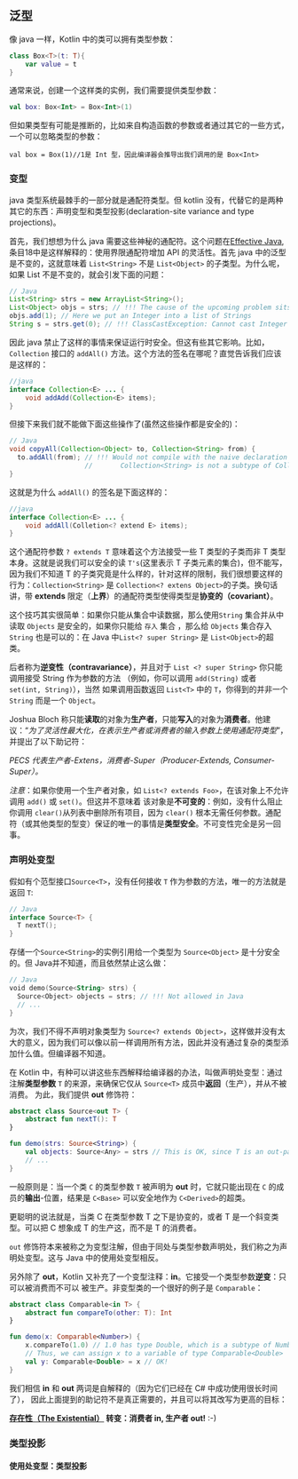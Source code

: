 ## 泛型
像 java 一样，Kotlin 中的类可以拥有类型参数：

```kotlin
class Box<T>(t: T){
    var value = t
}
```

通常来说，创建一个这样类的实例，我们需要提供类型参数：

```kotlin
val box: Box<Int> = Box<Int>(1)
```

但如果类型有可能是推断的，比如来自构造函数的参数或者通过其它的一些方式，一个可以忽略类型的参数：

```kotin
val box = Box(1)//1是 Int 型，因此编译器会推导出我们调用的是 Box<Int>
```

### 变型
java 类型系统最棘手的一部分就是通配符类型。但 kotlin 没有，代替它的是两种其它的东西：声明变型和类型投影(declaration-site variance and type projections)。

首先，我们想想为什么 java 需要这些神秘的通配符。这个问题在[Effective Java](http://www.oracle.com/technetwork/java/effectivejava-136174.html),条目18中是这样解释的：使用界限通配符增加 API 的灵活性。首先 java 中的泛型是不变的，这就意味着 `List<String>` 不是 `List<Object>` 的子类型。为什么呢，如果 List 不是不变的，就会引发下面的问题：

```java
// Java
List<String> strs = new ArrayList<String>();
List<Object> objs = strs; // !!! The cause of the upcoming problem sits here. Java prohibits this!
objs.add(1); // Here we put an Integer into a list of Strings
String s = strs.get(0); // !!! ClassCastException: Cannot cast Integer to String
```
因此 java 禁止了这样的事情来保证运行时安全。但这有些其它影响。比如，`Collection` 接口的 `addAll()` 方法。这个方法的签名在哪呢？直觉告诉我们应该是这样的：

```java
//java
interface Collection<E> ... {
	void addAdd(Collection<E> items);
}
```
但接下来我们就不能做下面这些操作了(虽然这些操作都是安全的)：

```java
// Java
void copyAll(Collection<Object> to, Collection<String> from) {
  to.addAll(from); // !!! Would not compile with the naive declaration of addAll:
                   //       Collection<String> is not a subtype of Collection<Object>
}
```

这就是为什么 `addAll()` 的签名是下面这样的：

```java
//java
interface Collection<E> ... {
	void addAll(Colletion<? extend E> items);
}
```

这个通配符参数 `? extends T` 意味着这个方法接受一些 T 类型的子类而非 T 类型本身。这就是说我们可以安全的读 `T's`(这里表示 T 子类元素的集合)，但不能写，因为我们不知道 T 的子类究竟是什么样的，针对这样的限制，我们很想要这样的行为：`Collection<String>` 是 `Collection<? extens Object>`的子类。换句话讲，带 **extends** 限定（**上界**）的通配符类型使得类型是**协变的（covariant）**。

这个技巧其实很简单：如果你只能从集合中读数据，那么使用`String` 集合并从中读取 `Objects` 是安全的，如果你只能给 `存入` 集合 ，那么给 `Objects` 集合存入 `String` 也是可以的：在 Java 中`List<? super String>` 是 `List<Object>`的超类。

后者称为**逆变性（contravariance）**，并且对于 `List <? super String>` 你只能调用接受 String 作为参数的方法 （例如，你可以调用 `add(String)` 或者 `set(int, String)`），当然 如果调用函数返回 `List<T>` 中的 `T`，你得到的并非一个 `String` 而是一个 `Object`。

Joshua Bloch 称只能**读取**的对象为**生产者**，只能**写入**的对象为**消费者**。他建议：“*为了灵活性最大化，在表示生产者或消费者的输入参数上使用通配符类型*”，并提出了以下助记符：

*PECS 代表生产者-Extens，消费者-Super（Producer-Extends, Consumer-Super）。*

*注意*：如果你使用一个生产者对象，如 `List<? extends Foo>`，在该对象上不允许调用 `add()` 或 `set()`。但这并不意味着 该对象是**不可变的**：例如，没有什么阻止你调用 `clear()`从列表中删除所有项目，因为 `clear()` 根本无需任何参数。通配符（或其他类型的型变）保证的唯一的事情是**类型安全**。不可变性完全是另一回事。



### 声明处变型

假如有个范型接口`Source<T>`，没有任何接收 `T` 作为参数的方法，唯一的方法就是返回  `T`:

```Kotlin 
// Java
interface Source<T> {
  T nextT();
}
```

存储一个`Source<String>`的实例引用给一个类型为 `Source<Object>` 是十分安全的。但 Java并不知道，而且依然禁止这么做：

```Kotlin 
// Java
void demo(Source<String> strs) {
  Source<Object> objects = strs; // !!! Not allowed in Java
  // ...
}
```

为次，我们不得不声明对象类型为 `Source<? extends Object>`，这样做并没有太大的意义，因为我们可以像以前一样调用所有方法，因此并没有通过复杂的类型添加什么值。但编译器不知道。

在 Kotlin 中，有种可以讲这些东西解释给编译器的办法，叫做声明处变型：通过注解**类型参数** `T` 的来源，来确保它仅从 `Source<T>` 成员中**返回**（生产），并从不被消费。 为此，我们提供 **out** 修饰符：

```Kotlin 
abstract class Source<out T> {
    abstract fun nextT(): T
}

fun demo(strs: Source<String>) {
    val objects: Source<Any> = strs // This is OK, since T is an out-parameter
    // ...
}
```

一般原则是：当一个类 `C` 的类型参数 `T` 被声明为 **out** 时，它就只能出现在 `C` 的成员的**输出**-位置，结果是 `C<Base>` 可以安全地作为 `C<Derived>`的超类。

更聪明的说法就是，当类 C 在类型参数 T 之下是协变的，或者 T 是一个斜变类型。可以把 C 想象成 T 的生产这，而不是 T 的消费者。

`out` 修饰符本来被称之为变型注解，但由于同处与类型参数声明处，我们称之为声明处变型。这与 Java 中的使用处变型相反。

另外除了 **out**，Kotlin 又补充了一个变型注释：**in**。它接受一个类型参数**逆变**：只可以被消费而不可以 被生产。非变型类的一个很好的例子是 `Comparable`：

```Kotlin 
abstract class Comparable<in T> {
    abstract fun compareTo(other: T): Int
}

fun demo(x: Comparable<Number>) {
    x.compareTo(1.0) // 1.0 has type Double, which is a subtype of Number
    // Thus, we can assign x to a variable of type Comparable<Double>
    val y: Comparable<Double> = x // OK!
}
```

我们相信 **in** 和 **out** 两词是自解释的（因为它们已经在 C# 中成功使用很长时间了）， 因此上面提到的助记符不是真正需要的，并且可以将其改写为更高的目标：

**[存在性（The Existential）](https://en.wikipedia.org/wiki/Existentialism) 转变：消费者 in, 生产者 out!** :-)

### 类型投影

#### 使用处变型：类型投影




